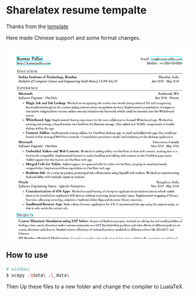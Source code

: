 # Sharelatex resume tempalte

Thanks from the [template](https://www.overleaf.com/articles/kumar-pallavs-one-page-resume/cqtggyfbyrdk)

Here made Chinese support and some format changes.

![preview](./preview.png)

## How to use

```bash
# windows
$ xcopy .\data\ .\_data\
```

Then Up these files to a new folder and change the compiler to LualaTeX.
